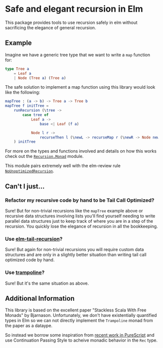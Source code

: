 # Safe and elegant recursion in Elm

This package provides tools to use recursion safely in elm without sacrificing the elegance of general recursion. 

## Example

Imagine we have a generic tree type that we want to write a `map` function for: 

```elm
type Tree a
    = Leaf a
    | Node (Tree a) (Tree a)
```

The safe solution to implement a map function using this library would look like the following:

```elm
mapTree : (a -> b) -> Tree a -> Tree b
mapTree f initTree = 
    runRecursion (\tree -> 
        case tree of
            Leaf a -> 
                base <| Leaf (f a)

            Node l r -> 
                recurseThen l (\newL -> recurseMap r (\newR -> Node newL newR))
    ) initTree
```

For more on the types and functions involved and details on how this works check out the [`Recursion.Monad`](https://package.elm-lang.org/packages/micahhahn/elm-safe-recursion/1.0.1/Recursion-Monad/) module.

This module pairs extremely well with the elm-review rule [`NoUnoptimizedRecursion`](https://package.elm-lang.org/packages/jfmengels/elm-review-performance/latest/NoUnoptimizedRecursion).

## Can't I just...

### Refactor my recursive code by hand to be Tail Call Optimized? 

Sure! But for non-trivial recursions like the `mapTree` example above or recursive data structures involving lists you'll find yourself needing to write parallel data structures just to keep track of where you are in a step of the recursion.  You quickly lose the elegance of recursion in all the bookkeeping. 

### Use [elm-tail-recursion](https://package.elm-lang.org/packages/joneshf/elm-tail-recursion/latest/TailRecursion)?

Sure! But again for non-trivial recursions you will require custom data structures and are only in a slightly better situation than writing tail call optimized code by hand.

### Use [trampoline](https://package.elm-lang.org/packages/elm-lang/trampoline/latest/Trampoline)?

Sure! But it's the same situation as above.

## Additional Information 

This library is based on the excellent paper "Stackless Scala With Free Monads" by Bjarnason. Unfortunately, we don't have existentially quantified types in Elm so we can not directly implement the `Trampoline` monad from the paper as a dataype. 

So instead we borrow some inspiration from [recent work in PureScript](https://github.com/purescript-contrib/purescript-parsing/pull/154) and use Continuation Passing Style to acheive monadic behavior in the `Rec` type. 